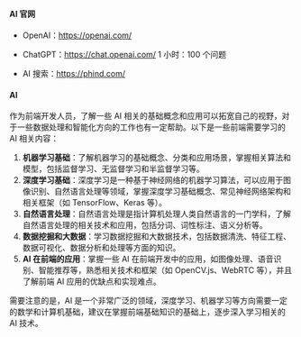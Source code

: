 <!--
 * @Author: Shu Binqi
 * @Date: 2023-02-27 22:59:57
 * @LastEditors: Shu Binqi
 * @LastEditTime: 2023-03-01 07:54:08
 * @Description: AI
 * @Version: 1.0.0
 * @FilePath: \interviewQuestions\Tool\AI.md
-->

#### AI 官网

- OpenAI：https://openai.com/
- ChatGPT：https://chat.openai.com/
  1 小时：100 个问题

- AI 搜索：https://phind.com/

#### AI

作为前端开发人员，了解一些 AI 相关的基础概念和应用可以拓宽自己的视野，对于一些数据处理和智能化方向的工作也有一定帮助。以下是一些前端需要学习的 AI 相关内容：

1. **机器学习基础**：了解机器学习的基础概念、分类和应用场景，掌握相关算法和模型，包括监督学习、无监督学习和半监督学习等。
1. **深度学习基础**：深度学习是一种基于神经网络的机器学习算法，可以应用于图像识别、自然语言处理等领域，掌握深度学习基础概念、常见神经网络架构和相关框架（如 TensorFlow、Keras 等）。
1. **自然语言处理**：自然语言处理是指计算机处理人类自然语言的一门学科，了解自然语言处理的相关技术和应用，包括分词、词性标注、语义分析等。
1. **数据挖掘和大数据**：学习数据挖掘和大数据技术，包括数据清洗、特征工程、数据可视化、数据分析和处理等方面的知识。
1. **AI 在前端的应用**：掌握一些 AI 在前端开发中的应用，如图像处理、语音识别、智能推荐等，熟悉相关技术和框架（如 OpenCV.js、WebRTC 等），并且了解前端 AI 应用的优缺点和实现难点。

需要注意的是，AI 是一个非常广泛的领域，深度学习、机器学习等方向需要一定的数学和计算机基础，建议在掌握前端基础知识的基础上，逐步深入学习相关的 AI 技术。
